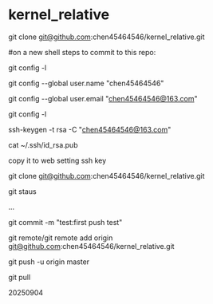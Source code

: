 # kernel_relative
git clone git@github.com:chen45464546/kernel_relative.git

#on a new shell steps to commit to this repo:

git config -l

git config --global user.name "chen45464546"

git config --global user.email "chen45464546@163.com"

git config -l

ssh-keygen -t rsa -C "chen45464546@163.com"

cat ~/.ssh/id_rsa.pub

copy it to web setting ssh key

git clone git@github.com:chen45464546/kernel_relative.git

 git staus
 
 ...
 
 git commit -m "test:first push test"

git remote/git remote add origin  git@github.com:chen45464546/kernel_relative.git
 
 git push -u origin master
 
 git pull



20250904
